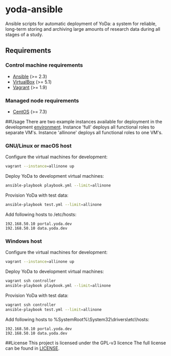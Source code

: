 # yoda-ansible
Ansible scripts for automatic deployment of YoDa: a system for reliable, long-term storing and archiving large amounts of research data during all stages of a study.

## Requirements
### Control machine requirements
* [Ansible](https://docs.ansible.com/ansible/intro_installation.html) (>= 2.3)
* [VirtualBox](https://www.virtualbox.org/manual/ch02.html) (>= 5.1)
* [Vagrant](https://www.vagrantup.com/docs/installation/) (>= 1.9)

### Managed node requirements
* [CentOS](https://www.centos.org/) (>= 7.3)

##Usage
There are two example instances available for deployment
in the development [environment](environments/development/).
Instance 'full' deploys all functional roles to separate VM's.
Instance 'allinone' deploys all functional roles to one VM's.

### GNU/Linux or macOS host
Configure the virtual machines for development:
```bash
vagrant --instance=allinone up
```

Deploy YoDa to development virtual machines:
```bash
ansible-playbook playbook.yml --limit=allinone
```

Provision YoDa with test data:
```bash
ansible-playbook test.yml --limit=allinone
```

Add following hosts to /etc/hosts:
```
192.168.50.10 portal.yoda.dev
192.168.50.10 data.yoda.dev
```

### Windows host
Configure the virtual machines for development:
```bash
vagrant --instance=allinone up
```

Deploy YoDa to development virtual machines:
```bash
vagrant ssh controller
ansible-playbook playbook.yml --limit=allinone
```

Provision YoDa with test data:
```bash
vagrant ssh controller
ansible-playbook test.yml --limit=allinone
```

Add following hosts to %SystemRoot%\System32\drivers\etc\hosts:
```
192.168.50.10 portal.yoda.dev
192.168.50.10 data.yoda.dev
```

##License
This project is licensed under the GPL-v3 licence
The full license can be found in [LICENSE](LICENSE).
